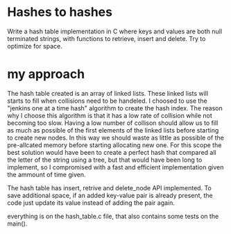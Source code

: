 # Hashes to hashes

Write a hash table implementation in C where keys and values are both null terminated strings, with
functions to retrieve, insert and delete. Try to optimize for space.

# my approach

The hash table created is an array of linked lists. These linked lists will starts to fill when
collisions need to be handeled.
I choosed to use the "jenkins one at a time hash" algorithm to create the hash index. The reason
why I choose this algorithm is that it has a low rate of collision while not becoming too slow.
Having a low number of collison should allow us to fill as much as possible of the first elements
of the linked lists before starting to create new nodes. In this way we should waste as little as
possible of the pre-allcated memory before starting allocating new one.
For this scope the best solution would have been to create a perfect hash that compared all the
letter of the string using a tree, but that would have been long to implement, so I compromised
with a fast and efficient implementation given the ammount of time given.

The hash table has insert, retrive and delete_node API implemented. To save additional space,
if an added key-value pair is already present, the code just update its value instead of adding
the pair again.

everything is on the hash_table.c file, that also contains some tests on the main(). 